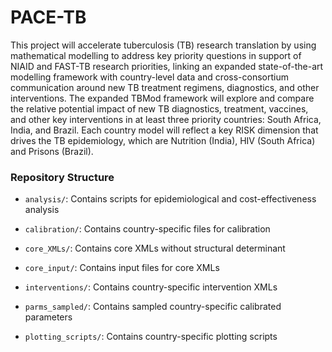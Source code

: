 # PACE-TB

This project will accelerate tuberculosis (TB) research translation by using mathematical modelling to address key priority questions in support of NIAID and FAST-TB research priorities, linking an expanded state-of-the-art modelling framework with country-level data and cross-consortium communication around new TB treatment regimens, diagnostics, and other interventions. The expanded TBMod framework will explore and compare the relative potential impact of new TB diagnostics, treatment, vaccines, and other key interventions in at least three priority countries: South Africa, India, and Brazil. Each country model will reflect a key RISK dimension that drives the TB epidemiology, which are Nutrition (India), HIV (South Africa) and Prisons (Brazil).

### Repository Structure

-   `analysis/`: Contains scripts for epidemiological and cost-effectiveness analysis

-   `calibration/`: Contains country-specific files for calibration

-   `core_XMLs/`: Contains core XMLs without structural determinant

-   `core_input/`: Contains input files for core XMLs

-   `interventions/`: Contains country-specific intervention XMLs

-   `parms_sampled/`: Contains sampled country-specific calibrated parameters

-   `plotting_scripts/`: Contains country-specific plotting scripts
